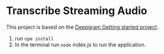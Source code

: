 # Transcribe Streaming Audio

This project is based on the [Deepgram Getting started project](https://developers.deepgram.com/documentation/getting-started/streaming/).


1. run `npm install`
2. In the terminal run `node` index.js to run the application.